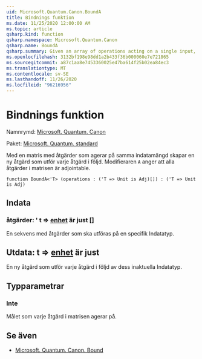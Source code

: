 ```yaml
---
uid: Microsoft.Quantum.Canon.BoundA
title: Bindnings funktion
ms.date: 11/25/2020 12:00:00 AM
ms.topic: article
qsharp.kind: function
qsharp.namespace: Microsoft.Quantum.Canon
qsharp.name: BoundA
qsharp.summary: Given an array of operations acting on a single input, produces a new operation that performs each given operation in sequence. The modifier `A` indicates that all operations in the array are adjointable.
ms.openlocfilehash: 3132bf198e98dd1a2b433f36b000060e7e721865
ms.sourcegitcommit: a87c1aa8e7453360025e47ba614f25b02ea84ec3
ms.translationtype: MT
ms.contentlocale: sv-SE
ms.lasthandoff: 11/26/2020
ms.locfileid: "96216956"
---
```

# <a name="bounda-function"></a>Bindnings funktion

Namnrymd: [Microsoft. Quantum. Canon](xref:Microsoft.Quantum.Canon)

Paket: [Microsoft. Quantum. standard](https://nuget.org/packages/Microsoft.Quantum.Standard)


Med en matris med åtgärder som agerar på samma indatamängd skapar en ny åtgärd som utför varje åtgärd i följd.
Modifieraren `A` anger att alla åtgärder i matrisen är adjointable.

```qsharp
function BoundA<'T> (operations : ('T => Unit is Adj)[]) : ('T => Unit is Adj)
```


## <a name="input"></a>Indata

### <a name="operations--t--unit--is-adj"></a>åtgärder: ' t => [enhet](xref:microsoft.quantum.lang-ref.unit)  är just []

En sekvens med åtgärder som ska utföras på en specifik Indatatyp.



## <a name="output--t--unit--is-adj"></a>Utdata: t => [enhet](xref:microsoft.quantum.lang-ref.unit)  är just

En ny åtgärd som utför varje åtgärd i följd av dess inaktuella Indatatyp.

## <a name="type-parameters"></a>Typparametrar

### <a name="t"></a>Inte

Målet som varje åtgärd i matrisen agerar på.

## <a name="see-also"></a>Se även

- [Microsoft. Quantum. Canon. Bound](xref:Microsoft.Quantum.Canon.Bound)